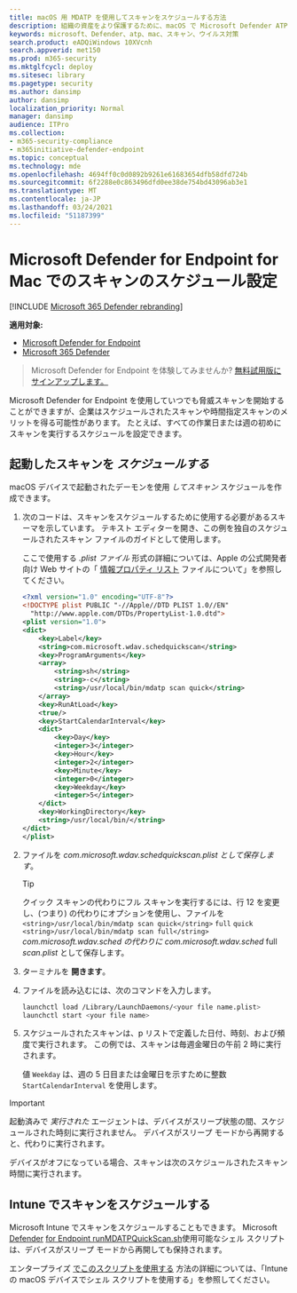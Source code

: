 ```yaml
---
title: macOS 用 MDATP を使用してスキャンをスケジュールする方法
description: 組織の資産をより保護するために、macOS で Microsoft Defender ATP の自動スキャン時間をスケジュールする方法について説明します。
keywords: microsoft、Defender、atp、mac、スキャン、ウイルス対策
search.product: eADQiWindows 10XVcnh
search.appverid: met150
ms.prod: m365-security
ms.mktglfcycl: deploy
ms.sitesec: library
ms.pagetype: security
ms.author: dansimp
author: dansimp
localization_priority: Normal
manager: dansimp
audience: ITPro
ms.collection:
- m365-security-compliance
- m365initiative-defender-endpoint
ms.topic: conceptual
ms.technology: mde
ms.openlocfilehash: 4694ff0c0d0892b9261e61683654dfb58dfd724b
ms.sourcegitcommit: 6f2288e0c863496dfd0ee38de754bd43096ab3e1
ms.translationtype: MT
ms.contentlocale: ja-JP
ms.lasthandoff: 03/24/2021
ms.locfileid: "51187399"
---
```

# <a name="schedule-scans-with-microsoft-defender-for-endpoint-for-mac"></a>Microsoft Defender for Endpoint for Mac でのスキャンのスケジュール設定

[!INCLUDE [Microsoft 365 Defender rebranding](../../includes/microsoft-defender.md)]

**適用対象:**
- [Microsoft Defender for Endpoint](https://go.microsoft.com/fwlink/p/?linkid=2154037)
- [Microsoft 365 Defender](https://go.microsoft.com/fwlink/?linkid=2118804)

> Microsoft Defender for Endpoint を体験してみませんか? [無料試用版にサインアップします。](https://www.microsoft.com/microsoft-365/windows/microsoft-defender-atp?ocid=docs-wdatp-exposedapis-abovefoldlink)

Microsoft Defender for Endpoint を使用していつでも脅威スキャンを開始することができますが、企業はスケジュールされたスキャンや時間指定スキャンのメリットを得る可能性があります。 たとえば、すべての作業日または週の初めにスキャンを実行するスケジュールを設定できます。 

## <a name="schedule-a-scan-with-launchd"></a>起動したスキャンを *スケジュールする*

macOS デバイスで起動されたデーモンを使用 *してスキャン* スケジュールを作成できます。

1. 次のコードは、スキャンをスケジュールするために使用する必要があるスキーマを示しています。 テキスト エディターを開き、この例を独自のスケジュールされたスキャン ファイルのガイドとして使用します。

    ここで使用する *.plist ファイル* 形式の詳細については、Apple の公式開発者向け Web サイトの「 [情報プロパティ リスト](https://developer.apple.com/library/archive/documentation/General/Reference/InfoPlistKeyReference/Articles/AboutInformationPropertyListFiles.html) ファイルについて」を参照してください。

    ```XML
    <?xml version="1.0" encoding="UTF-8"?>
    <!DOCTYPE plist PUBLIC "-//Apple//DTD PLIST 1.0//EN"
      "http://www.apple.com/DTDs/PropertyList-1.0.dtd">
    <plist version="1.0">
    <dict>
        <key>Label</key>
        <string>com.microsoft.wdav.schedquickscan</string>
        <key>ProgramArguments</key>
        <array>
            <string>sh</string>
            <string>-c</string>
            <string>/usr/local/bin/mdatp scan quick</string>
        </array>
        <key>RunAtLoad</key>
        <true/>
        <key>StartCalendarInterval</key>
        <dict>
            <key>Day</key>
            <integer>3</integer>
            <key>Hour</key>
            <integer>2</integer>
            <key>Minute</key>
            <integer>0</integer>
            <key>Weekday</key>
            <integer>5</integer>
        </dict>
        <key>WorkingDirectory</key>
        <string>/usr/local/bin/</string>
    </dict>
    </plist>
     ```

2. ファイルを *com.microsoft.wdav.schedquickscan.plist として保存します*。

    > [!TIP]
    > クイック スキャンの代わりにフル スキャンを実行するには、行 12 を変更し、(つまり) の代わりにオプションを使用し、ファイルを `<string>/usr/local/bin/mdatp scan quick</string>` `full` `quick` `<string>/usr/local/bin/mdatp scan full</string>` *com.microsoft.wdav.sched の代わりに com.microsoft.wdav.sched* full *scan.plist* として保存します。

3. ターミナルを **開きます**。
4. ファイルを読み込むには、次のコマンドを入力します。

    ```bash
    launchctl load /Library/LaunchDaemons/<your file name.plist>
    launchctl start <your file name>
    ```

5. スケジュールされたスキャンは、p リストで定義した日付、時刻、および頻度で実行されます。 この例では、スキャンは毎週金曜日の午前 2 時に実行されます。 

    値 `Weekday` は、週の 5 日目または金曜日を示すために整数 `StartCalendarInterval` を使用します。

 > [!IMPORTANT]
 > 起動済みで *実行された* エージェントは、デバイスがスリープ状態の間、スケジュールされた時刻に実行されません。 デバイスがスリープ モードから再開すると、代わりに実行されます。
 >
 > デバイスがオフになっている場合、スキャンは次のスケジュールされたスキャン時間に実行されます。

## <a name="schedule-a-scan-with-intune"></a>Intune でスキャンをスケジュールする

Microsoft Intune でスキャンをスケジュールすることもできます。 Microsoft [Defender](https://github.com/microsoft/shell-intune-samples/tree/master/Misc/MDATP) [for Endpoint runMDATPQuickScan.sh](https://github.com/microsoft/shell-intune-samples/tree/master/Misc/MDATP#runmdatpquickscansh)使用可能なシェル スクリプトは、デバイスがスリープ モードから再開しても保持されます。 

エンタープライズ [でこのスクリプトを使用する](https://docs.microsoft.com/mem/intune/apps/macos-shell-scripts) 方法の詳細については、「Intune の macOS デバイスでシェル スクリプトを使用する」を参照してください。
